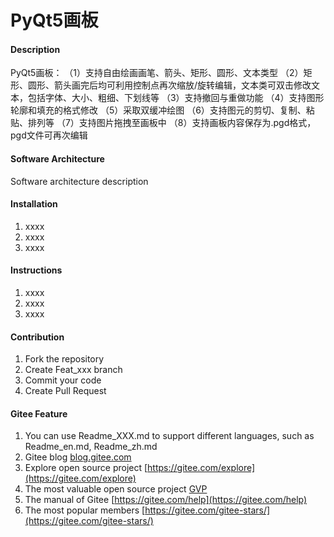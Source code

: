# PyQt5画板

#### Description
PyQt5画板：
（1）支持自由绘画画笔、箭头、矩形、圆形、文本类型
（2）矩形、圆形、箭头画完后均可利用控制点再次缩放/旋转编辑，文本类可双击修改文本，包括字体、大小、粗细、下划线等
（3）支持撤回与重做功能
（4）支持图形轮廓和填充的格式修改
（5）采取双缓冲绘图
（6）支持图元的剪切、复制、粘贴、排列等
（7）支持图片拖拽至画板中
（8）支持画板内容保存为.pgd格式，pgd文件可再次编辑

#### Software Architecture
Software architecture description

#### Installation

1.  xxxx
2.  xxxx
3.  xxxx

#### Instructions

1.  xxxx
2.  xxxx
3.  xxxx

#### Contribution

1.  Fork the repository
2.  Create Feat_xxx branch
3.  Commit your code
4.  Create Pull Request


#### Gitee Feature

1.  You can use Readme\_XXX.md to support different languages, such as Readme\_en.md, Readme\_zh.md
2.  Gitee blog [blog.gitee.com](https://blog.gitee.com)
3.  Explore open source project [https://gitee.com/explore](https://gitee.com/explore)
4.  The most valuable open source project [GVP](https://gitee.com/gvp)
5.  The manual of Gitee [https://gitee.com/help](https://gitee.com/help)
6.  The most popular members  [https://gitee.com/gitee-stars/](https://gitee.com/gitee-stars/)
